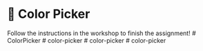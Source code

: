 # 🎨 Color Picker

Follow the instructions in the workshop to finish the assignment!
#   C o l o r P i c k e r  
 #   c o l o r - p i c k e r  
 #   c o l o r - p i c k e r  
 # color-picker
